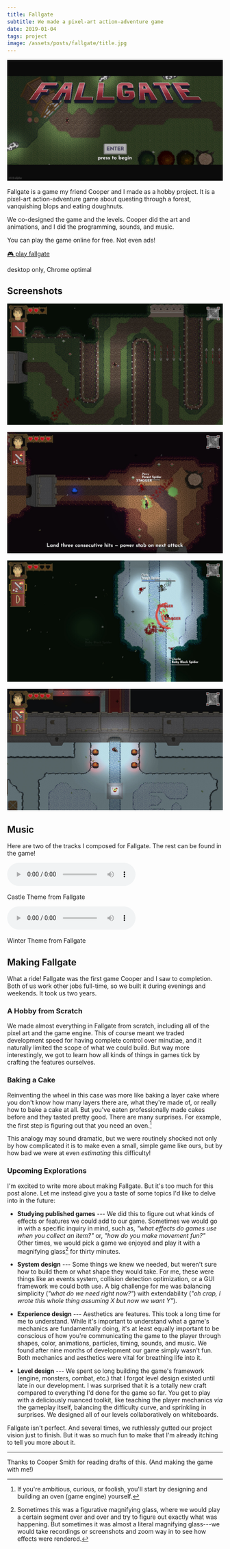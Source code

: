 ```yaml
---
title: Fallgate
subtitle: We made a pixel-art action-adventure game
date: 2019-01-04
tags: project
image: /assets/posts/fallgate/title.jpg
---
```


![A screenshot of the game Fallgate](/assets/posts/fallgate/title.jpg)

Fallgate is a game my friend Cooper and I made as a
hobby project. It is a pixel-art action-adventure game about questing through a
forest, vanquishing blops and eating doughnuts.

We co-designed the game and the levels. Cooper did the art and animations, and I
did the programming, sounds, and music.

You can play the game online for free. Not even ads!

<p class="db tc ba b--green ttu tracked w-100 pa2 mb0 dim pointer">
  <a href="https://mbforbes.github.io/fallgate" class="green">
    🎮 play fallgate
  </a>
</p>
<p class="tc f7 f6-ns mid-gray mt1">desktop only, Chrome optimal</p>

## Screenshots

![A screenshot of the game Fallgate](/assets/posts/fallgate/forest-spears.jpg)

![A screenshot of the game Fallgate](/assets/posts/fallgate/power-stab.jpg)

![A screenshot of the game Fallgate](/assets/posts/fallgate/combo.jpg)

![A screenshot of the game Fallgate](/assets/posts/fallgate/castle-entrance.jpg)

## Music

Here are two of the tracks I composed for Fallgate. The rest can be found in the game!


<audio preload="auto" controls>
 <source src="/assets/posts/fallgate/castle.mp3"
         type="audio/mp3">
</audio>

<p class="audiocaption i">
Castle Theme from Fallgate
</p>

<audio preload="auto" controls>
 <source src="/assets/posts/fallgate/winter.mp3"
         type="audio/mp3">
</audio>

<p class="audiocaption i">
Winter Theme from Fallgate
</p>

## Making Fallgate

What a ride! Fallgate was the first game Cooper and I saw to completion. Both of us work
other jobs full-time, so we built it during evenings and weekends. It took us two
years.

<!-- This includes some impromptu months off, and some "crunch time" to meet our own
imposed deadlines.
-->

<!--
We made it simply because we love games and have dreamed of making a game together. Our
budget was $0. There are no ads or in-game purchases, and we don't anticipate attempting
to make any money off of it. We posted it on other platforms that host games (itch.io, Newgrounds, Kongregate) in hopes that more people will play it, but don't anticipate making a dime (and haven't yet).
-->

### A Hobby from Scratch

We made almost everything in Fallgate from scratch, including all of the pixel art and
the game engine. This of course meant we traded development speed for having complete
control over minutiae, and it naturally limited the scope of what we could build. But
way more interestingly, we got to learn how all kinds of things in games tick by
crafting the features ourselves.

### Baking a Cake

Reinventing the wheel in this case was more like baking a layer cake where you don't
know how many layers there are, what they're made of, or really how to bake a cake at
all. But you've eaten professionally made cakes before and they tasted pretty good.
There are many surprises. For example, the first step is figuring out that you need an
oven.[^engine]

This analogy may sound dramatic, but we were routinely shocked not only by how
complicated it is to make even a small, simple game like ours, but by how bad we were at
even _estimating_ this difficulty!

### Upcoming Explorations

I'm excited to write more about making Fallgate. But it's too much for this post alone.
Let me instead give you a taste of some topics I'd like to delve into in the future:

- **Studying published games** --- We did this to figure out what kinds of
  effects or features we could add to our game. Sometimes we would go in with a specific
  inquiry in mind, such as, _"what effects do games use when you collect an item?"_ or,
  _"how do you make movement fun?"_ Other times, we would pick a game we
  enjoyed and play it with a magnifying glass[^magnifying] for thirty minutes.

- **System design** --- Some things we knew we needed, but weren't sure how to build
  them or what shape they would take. For me, these were things like an events system,
  collision detection optimization, or a GUI framework we could both use. A big
  challenge for me was balancing simplicity (_"what do we need right now?"_) with extendability (_"oh crap, I wrote this whole thing assuming X but now we want Y"_).

- **Experience design** --- Aesthetics are features. This took a long time for me to
  understand. While it's important to understand what a game's mechanics are
  fundamentally doing, it's at least equally important to be conscious of how you're
  communicating the game to the player through shapes, color, animations, particles,
  timing, sounds, and music. We found after nine months of development our game simply
  wasn't fun. Both mechanics and aesthetics were vital for breathing life into it.

- **Level design** --- We spent so long building the game's framework (engine, monsters,
  combat, etc.) that I forgot level design existed until late in our development. I was
  surprised that it is a totally new craft compared to everything I'd done for the game
  so far. You get to play with a deliciously nuanced toolkit, like teaching the player
  mechanics _via_ the gameplay itself, balancing the difficulty curve, and sprinkling in
  surprises. We designed all of our levels collaboratively on whiteboards.

<!--
- **Technical implementation** --- Great fun and excitement comes from building a
  codebase you'll extend for two years that should run fast on many platforms while
  having basically no constraints and no idea what you're doing.
-->

Fallgate isn't perfect. And several times, we ruthlessly gutted our project vision just
to finish. But it was so much fun to make that I'm already itching to tell you more
about it.

---

Thanks to Cooper Smith for reading drafts of this. (And making the game with me!)

[^engine]: If you're ambitious, curious, or foolish, you'll start by designing and building an oven (game engine) yourself.

[^magnifying]: Sometimes this was a figurative magnifying glass, where we would play a certain segment over and over and try to figure out exactly what was happening. But sometimes it was almost a literal magnifying glass---we would take recordings or screenshots and zoom way in to see how effects were rendered.
